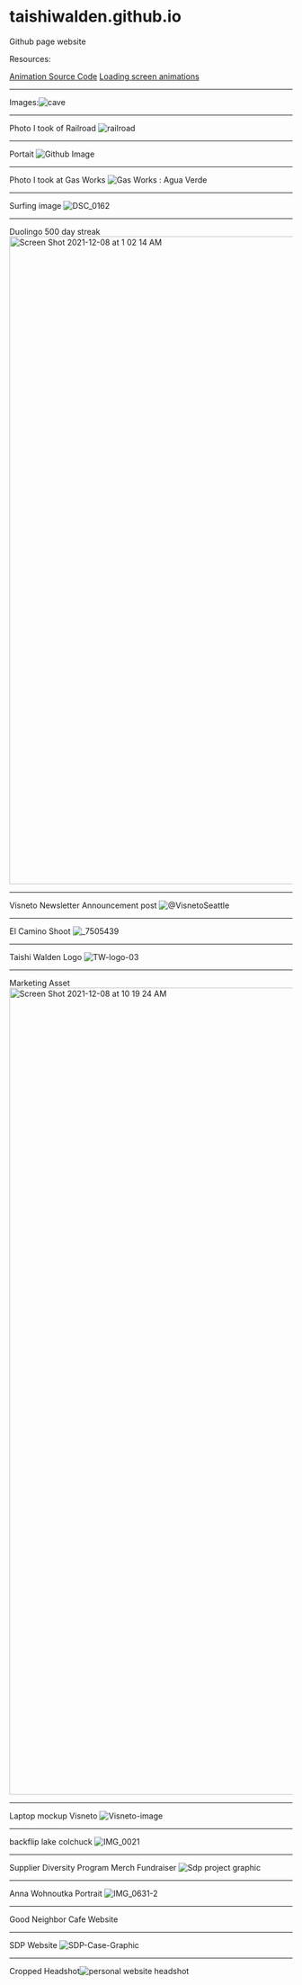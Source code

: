 # taishiwalden.github.io
Github page website

Resources:

[Animation Source Code](https://tobiasahlin.com/moving-letters/)
[Loading screen animations](https://tobiasahlin.com/spinkit/)

***
Images:![cave](https://user-images.githubusercontent.com/75241036/145173471-9066c3e9-3de6-4d90-82d3-f9af4e70f4d0.jpg)

***
Photo I took of Railroad 
![railroad](https://user-images.githubusercontent.com/75241036/145175330-434f3a52-d589-4572-bd66-41ecaff89609.jpg)

***
Portait
![Github Image](https://user-images.githubusercontent.com/75241036/145175758-687298ac-23c4-41f8-9893-db65e1410b4d.png)

***
Photo I took at Gas Works
![Gas Works : Agua Verde](https://user-images.githubusercontent.com/75241036/145176614-fe75e6fa-dbec-4112-82a7-06f8787bee4e.jpg)

***
Surfing image
![DSC_0162](https://user-images.githubusercontent.com/75241036/145178402-b1e49e4a-4eca-4011-b124-3a160aebd00b.JPG)

***
Duolingo 500 day streak
<img width="1152" alt="Screen Shot 2021-12-08 at 1 02 14 AM" src="https://user-images.githubusercontent.com/75241036/145179609-cc0d0b31-a7b4-424e-b627-1b2f9e9c3c4b.png">

***
Visneto Newsletter Announcement post
![@VisnetoSeattle](https://user-images.githubusercontent.com/75241036/145180596-d3bad9a6-14ab-43c6-be7a-075e83538f51.png)

***
El Camino Shoot
![_7505439](https://user-images.githubusercontent.com/75241036/145180850-ccd3248a-e732-4f15-b1c5-e5f4fe709b71.jpg)


***
Taishi Walden Logo
![TW-logo-03](https://user-images.githubusercontent.com/75241036/145183428-c5ff2e93-bce9-4214-951b-f7ec87b742a1.png)

***
Marketing Asset
<img width="1435" alt="Screen Shot 2021-12-08 at 10 19 24 AM" src="https://user-images.githubusercontent.com/75241036/145262298-d81c2aed-746a-4c4a-8757-b8e39063781a.png">

***
Laptop mockup Visneto
![Visneto-image](https://user-images.githubusercontent.com/75241036/145542918-375dfa81-cf88-4397-a8c8-6cdbb97b00b6.jpg)

***
backflip lake colchuck
![IMG_0021](https://user-images.githubusercontent.com/75241036/145262423-b0934611-c98a-43f7-a452-1eebbdb16e5a.jpg)

***
Supplier Diversity Program Merch Fundraiser
![Sdp project graphic](https://user-images.githubusercontent.com/75241036/145262573-5d001646-ac33-4d66-a2fd-2250017a3ec7.png)

***
Anna Wohnoutka Portrait
![IMG_0631-2](https://user-images.githubusercontent.com/75241036/145266310-c29b4203-e8ee-4b4e-b0dd-e7f9f074a7f5.jpg)

***
Good Neighbor Cafe Website

***
SDP Website
![SDP-Case-Graphic](https://user-images.githubusercontent.com/75241036/145311870-cc01871c-d3ca-4f17-8440-146dabfd9ff2.png)

***
Cropped Headshot![personal website headshot](https://user-images.githubusercontent.com/75241036/147869573-7798839c-1cd3-4cf6-be1b-ad0a9d1e8ace.png)



